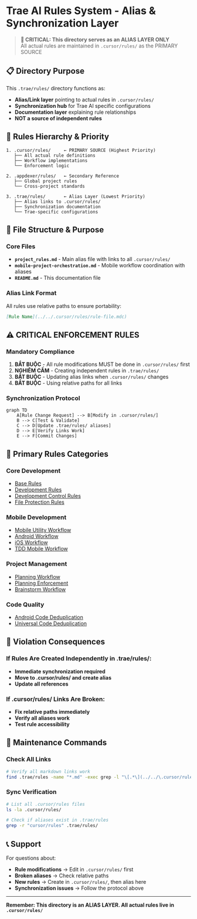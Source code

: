# Trae AI Rules System - Alias & Synchronization Layer

> **🔗 CRITICAL: This directory serves as an ALIAS LAYER ONLY**  
> All actual rules are maintained in `.cursor/rules/` as the PRIMARY SOURCE

## 📋 Directory Purpose

This `.trae/rules/` directory functions as:
- **Alias/Link layer** pointing to actual rules in `.cursor/rules/`
- **Synchronization hub** for Trae AI specific configurations
- **Documentation layer** explaining rule relationships
- **NOT a source of independent rules**

## 🔄 Rules Hierarchy & Priority

```
1. .cursor/rules/     ← PRIMARY SOURCE (Highest Priority)
   ├── All actual rule definitions
   ├── Workflow implementations
   └── Enforcement logic

2. .appdexer/rules/   ← Secondary Reference
   ├── Global project rules
   └── Cross-project standards

3. .trae/rules/       ← Alias Layer (Lowest Priority)
   ├── Alias links to .cursor/rules/
   ├── Synchronization documentation
   └── Trae-specific configurations
```

## 📁 File Structure & Purpose

### Core Files
- **`project_rules.md`** - Main alias file with links to all `.cursor/rules/`
- **`mobile-project-orchestration.md`** - Mobile workflow coordination with aliases
- **`README.md`** - This documentation file

### Alias Link Format
All rules use relative paths to ensure portability:
```markdown
[Rule Name](../../.cursor/rules/rule-file.mdc)
```

## ⚠️ CRITICAL ENFORCEMENT RULES

### Mandatory Compliance
1. **BẮT BUỘC** - All rule modifications MUST be done in `.cursor/rules/` first
2. **NGHIÊM CẤM** - Creating independent rules in `.trae/rules/`
3. **BẮT BUỘC** - Updating alias links when `.cursor/rules/` changes
4. **BẮT BUỘC** - Using relative paths for all links

### Synchronization Protocol
```mermaid
graph TD
    A[Rule Change Request] --> B[Modify in .cursor/rules/]
    B --> C[Test & Validate]
    C --> D[Update .trae/rules/ aliases]
    D --> E[Verify Links Work]
    E --> F[Commit Changes]
```

## 🎯 Primary Rules Categories

### Core Development
- [Base Rules](../../.cursor/rules/base-rules.mdc)
- [Development Rules](../../.cursor/rules/development-rules.mdc)
- [Development Control Rules](../../.cursor/rules/development-control-rules.mdc)
- [File Protection Rules](../../.cursor/rules/file-protection-rules.mdc)

### Mobile Development
- [Mobile Utility Workflow](../../.cursor/rules/mobile-utility-workflow.mdc)
- [Android Workflow](../../.cursor/rules/android-workflow.mdc)
- [iOS Workflow](../../.cursor/rules/ios-workflow.mdc)
- [TDD Mobile Workflow](../../.cursor/rules/tdd-mobile-workflow.mdc)

### Project Management
- [Planning Workflow](../../.cursor/rules/planning-workflow.mdc)
- [Planning Enforcement](../../.cursor/rules/planning-enforcement.mdc)
- [Brainstorm Workflow](../../.cursor/rules/brainstorm-workflow.mdc)

### Code Quality
- [Android Code Deduplication](../../.cursor/rules/android-code-deduplication.mdc)
- [Universal Code Deduplication](../../.cursor/rules/universal-code-deduplication.mdc)

## 🚨 Violation Consequences

### If Rules Are Created Independently in .trae/rules/:
- **Immediate synchronization required**
- **Move to .cursor/rules/ and create alias**
- **Update all references**

### If .cursor/rules/ Links Are Broken:
- **Fix relative paths immediately**
- **Verify all aliases work**
- **Test rule accessibility**

## 🔧 Maintenance Commands

### Check All Links
```bash
# Verify all markdown links work
find .trae/rules -name "*.md" -exec grep -l "\[.*\](../../\.cursor/rules/" {} \;
```

### Sync Verification
```bash
# List all .cursor/rules files
ls -la .cursor/rules/

# Check if aliases exist in .trae/rules
grep -r "cursor/rules" .trae/rules/
```

## 📞 Support

For questions about:
- **Rule modifications** → Edit in `.cursor/rules/` first
- **Broken aliases** → Check relative paths
- **New rules** → Create in `.cursor/rules/`, then alias here
- **Synchronization issues** → Follow the protocol above

---

**Remember: This directory is an ALIAS LAYER. All actual rules live in `.cursor/rules/`**